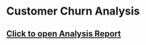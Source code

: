 # Customer Churn Analysis 
## [Click to open Analysis Report](https://app.powerbi.com/links/B7E_IBpShe?ctid=a8eec281-aaa3-4dae-ac9b-9a398b9215e7&pbi_source=linkShare)
